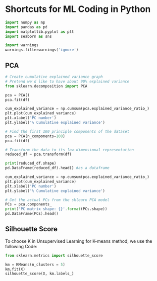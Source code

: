 # Shortcuts for  ML Coding in Python
``` python
import numpy as np
import pandas as pd
import matplotlib.pyplot as plt
import seaborn as sns

import warnings
warnings.filterwarnings('ignore')
```
## PCA
``` python
# Create cumulative explained variance graph
# Pretend we'd like to have about 90% explained variance
from sklearn.decomposition import PCA

pca = PCA()
pca.fit(df)

cum_explained_variance = np.cumsum(pca.explained_variance_ratio_)
plt.plot(cum_explained_variance)
plt.xlabel('PC number')
plt.ylabel('% Cumulative explained variance')
```
``` python
# Find the first 100 principle components of the dataset
pca = PCA(n_components=100)
pca.fit(df)

# Transform the data to its low-dimensional representation
reduced_df = pca.transform(df)

print(reduced_df.shape)
pd.DataFrame(reduced_df).head() #as a dataframe
```
``` python
cum_explained_variance = np.cumsum(pca.explained_variance_ratio_)
plt.plot(cum_explained_variance)
plt.xlabel('PC number')
plt.ylabel('% Cumulative explained variance')
```

``` python
# Get the actual PCs from the sklearn PCA model
PCs = pca.components_
print('PC matrix shape: {}'.format(PCs.shape))
pd.DataFrame(PCs).head()
```
## Silhouette Score
To choose K in Unsupervised Learning for K-means method, we use the following Code:
``` python
from sklearn.metrics import silhouette_score

km = KMeans(n_clusters = 5)
km.fit(X)
silhouette_score(X, km.labels_)
```
